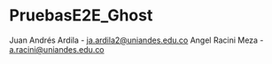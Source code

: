 # PruebasE2E_Ghost

Juan Andrés Ardila - ja.ardila2@uniandes.edu.co
Angel Racini Meza - a.racini@uniandes.edu.co
